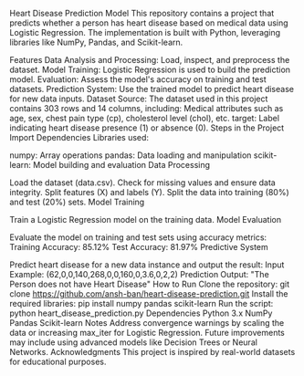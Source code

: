 Heart Disease Prediction Model
This repository contains a project that predicts whether a person has heart disease based on medical data using Logistic Regression. The implementation is built with Python, leveraging libraries like NumPy, Pandas, and Scikit-learn.

Features
Data Analysis and Processing: Load, inspect, and preprocess the dataset.
Model Training: Logistic Regression is used to build the prediction model.
Evaluation: Assess the model's accuracy on training and test datasets.
Prediction System: Use the trained model to predict heart disease for new data inputs.
Dataset
Source: The dataset used in this project contains 303 rows and 14 columns, including:
Medical attributes such as age, sex, chest pain type (cp), cholesterol level (chol), etc.
target: Label indicating heart disease presence (1) or absence (0).
Steps in the Project
Import Dependencies
Libraries used:

numpy: Array operations
pandas: Data loading and manipulation
scikit-learn: Model building and evaluation
Data Processing

Load the dataset (data.csv).
Check for missing values and ensure data integrity.
Split features (X) and labels (Y).
Split the data into training (80%) and test (20%) sets.
Model Training

Train a Logistic Regression model on the training data.
Model Evaluation

Evaluate the model on training and test sets using accuracy metrics:
Training Accuracy: 85.12%
Test Accuracy: 81.97%
Predictive System

Predict heart disease for a new data instance and output the result:
Input Example: (62,0,0,140,268,0,0,160,0,3.6,0,2,2)
Prediction Output: "The Person does not have Heart Disease"
How to Run
Clone the repository:
git clone https://github.com/ansh-ban/heart-disease-prediction.git
Install the required libraries:
pip install numpy pandas scikit-learn
Run the script:
python heart_disease_prediction.py
Dependencies
Python 3.x
NumPy
Pandas
Scikit-learn
Notes
Address convergence warnings by scaling the data or increasing max_iter for Logistic Regression.
Future improvements may include using advanced models like Decision Trees or Neural Networks.
Acknowledgments
This project is inspired by real-world datasets for educational purposes.
